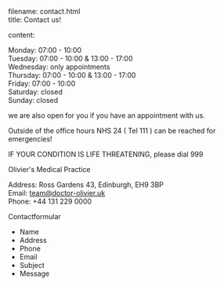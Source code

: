 filename: contact.html  
title: Contact us!

content:

Monday: 07:00 - 10:00  
Tuesday: 07:00 - 10:00 &amp; 13:00 - 17:00  
Wednesday: only appointments  
Thursday: 07:00 - 10:00 &amp; 13:00 - 17:00  
Friday: 07:00 - 10:00  
Saturday: closed  
Sunday: closed

we are also open for you if you have an appointment with us.

Outside of the office hours NHS 24 ( Tel 111 ) can be reached for emergencies!

IF YOUR CONDITION IS LIFE THREATENING, please dial 999


Olivier's Medical Practice

Address: Ross Gardens 43, Edinburgh, EH9 3BP  
Email: team@doctor-olivier.uk  
Phone: +44 131 229 0000

Contactformular

- Name
- Address
- Phone
- Email
- Subject
- Message